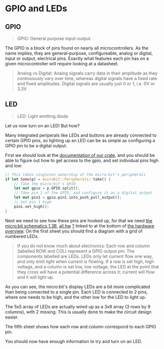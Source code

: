 # GPIO and LEDs

## GPIO

> GPIO: General purpose input-output

The GPIO is a block of pins found on nearly all microcontrollers.
As the name implies, they are general-purpose, configureable, analog or digital, input or output, electrical pins.
Exactly what features each pin has on a given microcontroller will require looking at a datasheet.

> Analog vs Digital: Analog signals carry data in their amplitude as they continuously vary over time,
> whereas digital signals have a fixed rate and fixed amplitudes. Digital signals are usually just 0 or 1, i.e. 0V or 3.3V

## LED

> LED: Light emitting diode

Let us now turn on an LED! But how?

Many integrated periperals like LEDs and buttons are already connected to certain GPIO pins,
so lighting up an LED can be as simple as configuring a GPIO pin to be a digital output.

First we should look at the [documentation of our crate][microbit],
and you should be able to figure out how to get access to the gpio,
and set individual pins high and low:

[microbit]: https://docs.rs/microbit/0.5.1/microbit/

``` rust
// This takes singleton ownership of the micro:bit's peripherals
if let Some(p) = microbit::Peripherals::take() {
    // Take the micro:bit's GPIO
    let mut gpio = p.GPIO.split();
    // Take pin 1 of the GPIO, and configure it as a digital output
    let mut pin1 = gpio.pin1.into_push_pull_output();
    // Set pin 1 high
    pin1.set_high();
}
```

Next we need to see how these pins are hooked up,
for that we need [the micro:bit schematics 1.3B][schematics1.3], [all hw][schematicshw] [?][schematics?] linked to at the bottom of [the hardware overview][hw].
On the first sheet you should find a diagram with a grid of numbered LEDs.

> If you do not know much about electronics:
> Each row and column (labelled ROW and COL) represent a GPIO output pin.
> The components labelled are LEDs.
> LEDs only let current flow one way, and only emit light when current is flowing.
> If a row is set high, high voltage, and a column is set low, low voltage,
> the LED at the point that they cross will have a potential difference across it;
> current will flow and it will light up.

As you can see, the micro:bit's display LEDs are a bit more complicated than being connected to a single pin.
Each LED is connected to 2 pins, where one needs to be high, and the other low for the LED to light up.

The 5x5 array of LEDs are actually wired up as a 3x9 array (3 rows by 9 columns), with 2 missing.
This is usually done to make the circuit design easier.

The fifth sheet shows how each row and column correspond to each GPIO pin.

[hw]: http://tech.microbit.org/hardware/
[schematics1.3]: https://github.com/bbcmicrobit/hardware/blob/08876867dc77a7e3af026d6db3c021f05116e10f/V1.3B/SCH_BBC-Microbit_V1.3B.pdf
[schematicshw]: https://github.com/bbcmicrobit/hardware
[schematics?]: https://support.microbit.org/support/solutions/articles/19000087020-micro-bit-motion-sensor-hardware-change

You should now have enough information to try and turn on an LED.

